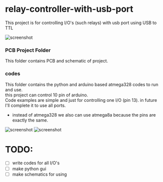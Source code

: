 # relay-controller-with-usb-port
This project is for controlling I/O's (such relays) with usb port using USB to TTL

![screenshot](./image/pcb3.png)

### PCB Project Folder
This folder contains PCB and schematic of project.

### codes
This folder contains the python and arduino based atmega328 codes to run and use.<br>
this project can control 10 pin of arduino.<br>
Code examples are simple and just for controlling one I/O (pin 13). in future I'll complete it to use all ports.

- instead of atmega328 we also can use atmega8a because the pins are exactly the same.

![screenshot](./image/pcb1.png)
![screenshot](./image/pcb2.png)

# TODO:
- [ ] write codes for all I/O's
- [ ] make python gui
- [ ] make schematics for using
